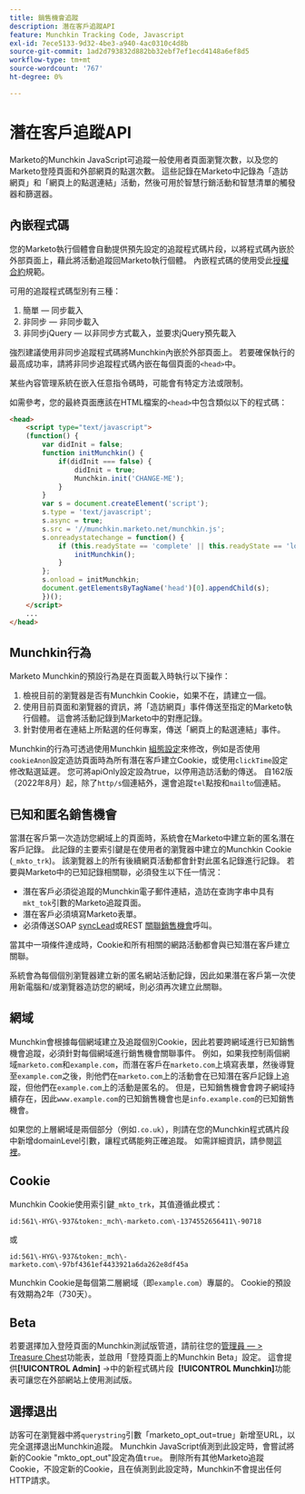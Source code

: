 ```yaml
---
title: 銷售機會追蹤
description: 潛在客戶追蹤API
feature: Munchkin Tracking Code, Javascript
exl-id: 7ece5133-9d32-4be3-a940-4ac0310c4d8b
source-git-commit: 1ad2d793832d882bb32ebf7ef1ecd4148a6ef8d5
workflow-type: tm+mt
source-wordcount: '767'
ht-degree: 0%

---
```


# 潛在客戶追蹤API

Marketo的Munchkin JavaScript可追蹤一般使用者頁面瀏覽次數，以及您的Marketo登陸頁面和外部網頁的點選次數。 這些記錄在Marketo中記錄為「造訪網頁」和「網頁上的點選連結」活動，然後可用於智慧行銷活動和智慧清單的觸發器和篩選器。

## 內嵌程式碼

您的Marketo執行個體會自動提供預先設定的追蹤程式碼片段，以將程式碼內嵌於外部頁面上，藉此將活動追蹤回Marketo執行個體。 內嵌程式碼的使用受此[授權合約](../munchkin-license.pdf)規範。

可用的追蹤程式碼型別有三種：

1. 簡單 — 同步載入
1. 非同步 — 非同步載入
1. 非同步jQuery — 以非同步方式載入，並要求jQuery預先載入

強烈建議使用非同步追蹤程式碼將Munchkin內嵌於外部頁面上。 若要確保執行的最高成功率，請將非同步追蹤程式碼內嵌在每個頁面的`<head>`中。

某些內容管理系統在嵌入任意指令碼時，可能會有特定方法或限制。

如需參考，您的最終頁面應該在HTML檔案的`<head>`中包含類似以下的程式碼：

```html
<head>
    <script type="text/javascript">
    (function() {
        var didInit = false;
        function initMunchkin() {
            if(didInit === false) {
                didInit = true;
                Munchkin.init('CHANGE-ME');
            }
        }
        var s = document.createElement('script');
        s.type = 'text/javascript';
        s.async = true;
        s.src = '//munchkin.marketo.net/munchkin.js';
        s.onreadystatechange = function() {
            if (this.readyState == 'complete' || this.readyState == 'loaded') {
                initMunchkin();
            }
        };
        s.onload = initMunchkin;
        document.getElementsByTagName('head')[0].appendChild(s);
        })();
    </script>
    ...
</head>
```

## Munchkin行為

Marketo Munchkin的預設行為是在頁面載入時執行以下操作：

1. 檢視目前的瀏覽器是否有Munchkin Cookie，如果不在，請建立一個。
1. 使用目前頁面和瀏覽器的資訊，將「造訪網頁」事件傳送至指定的Marketo執行個體。 這會將活動記錄到Marketo中的對應記錄。
1. 針對使用者在連結上所點選的任何專案，傳送「網頁上的點選連結」事件。

Munchkin的行為可透過使用Munchkin [組態設定](configuration.md)來修改，例如是否使用`cookieAnon`設定造訪頁面時為所有潛在客戶建立Cookie，或使用`clickTime`設定修改點選延遲。 您可將apiOnly設定設為true，以停用造訪活動的傳送。 自162版（2022年8月）起，除了`http/s`個連結外，還會追蹤`tel`點按和`mailto`個連結。

## 已知和匿名銷售機會

當潛在客戶第一次造訪您網域上的頁面時，系統會在Marketo中建立新的匿名潛在客戶記錄。 此記錄的主要索引鍵是在使用者的瀏覽器中建立的Munchkin Cookie (`_mkto_trk`)。 該瀏覽器上的所有後續網頁活動都會針對此匿名記錄進行記錄。 若要與Marketo中的已知記錄相關聯，必須發生以下任一情況：

- 潛在客戶必須從追蹤的Munchkin電子郵件連結，造訪在查詢字串中具有`mkt_tok`引數的Marketo追蹤頁面。
- 潛在客戶必須填寫Marketo表單。
- 必須傳送SOAP [syncLead](../soap-api/leads.md)或REST [關聯銷售機會](https://developer.adobe.com/marketo-apis/api/mapi/#tag/Leads/operation/associateLeadUsingPOST)呼叫。

當其中一項條件達成時，Cookie和所有相關的網路活動都會與已知潛在客戶建立關聯。

系統會為每個個別瀏覽器建立新的匿名網站活動記錄，因此如果潛在客戶第一次使用新電腦和/或瀏覽器造訪您的網域，則必須再次建立此關聯。

## 網域

Munchkin會根據每個網域建立及追蹤個別Cookie，因此若要跨網域進行已知銷售機會追蹤，必須針對每個網域進行銷售機會關聯事件。 例如，如果我控制兩個網域`marketo.com`和`example.com`，而潛在客戶在`marketo.com`上填寫表單，然後導覽至`example.com`之後，則他們在`marketo.com`上的活動會在已知潛在客戶記錄上追蹤，但他們在`example.com`上的活動是匿名的。 但是，已知銷售機會會跨子網域持續存在，因此`www.example.com`的已知銷售機會也是`info.example.com`的已知銷售機會。

如果您的上層網域是兩個部分（例如`.co.uk`），則請在您的Munchkin程式碼片段中新增domainLevel引數，讓程式碼能夠正確追蹤。 如需詳細資訊，請參閱[這裡](configuration.md#domainlevel)。

## Cookie

Munchkin Cookie使用索引鍵`_mkto_trk`，其值遵循此模式：

`id:561\-HYG\-937&token:_mch\-marketo.com\-1374552656411\-90718`

或

`id:561\-HYG\-937&token:_mch\-marketo.com\-97bf4361ef4433921a6da262e8df45a`

Munchkin Cookie是每個第二層網域（即`example.com`）專屬的。 Cookie的預設有效期為2年（730天）。

## Beta

若要選擇加入登陸頁面的Munchkin測試版管道，請前往您的[管理員 — > Treasure Chest](https://experienceleague.adobe.com/en/docs/marketo/using/product-docs/administration/settings/enable-or-disable-treasure-chest-features)功能表，並啟用「登陸頁面上的Munchkin Beta」設定。 這會提供&#x200B;**[!UICONTROL Admin]** ->中的新程式碼片段  **[!UICONTROL Munchkin]**&#x200B;功能表可讓您在外部網站上使用測試版。

## 選擇退出

訪客可在瀏覽器中將`querystring`引數「marketo_opt_out=true」新增至URL，以完全選擇退出Munchkin追蹤。 Munchkin JavaScript偵測到此設定時，會嘗試將新的Cookie &quot;mkto_opt_out&quot;設定為值`true`。 刪除所有其他Marketo追蹤Cookie，不設定新的Cookie，且在偵測到此設定時，Munchkin不會提出任何HTTP請求。

